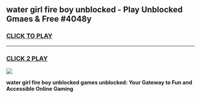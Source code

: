 
## water girl fire boy unblocked - Play Unblocked Gmaes & Free #4048y
<h3>
<a href="https://news.freeplayer.one?title=water_girl_fire_boy_unblocked&ref=26F">CLICK TO PLAY</a></h3>
<hr>

<h3>
<a href="https://news.freeplayer.one?title=water_girl_fire_boy_unblocked&ref=26F">CLICK 2 PLAY</a>
  
</h3>

<a href="https://news.freeplayer.one?title=water_girl_fire_boy_unblocked&ref=26F/"><img src="https://clearcache.store/games.png"></a>


**water girl fire boy unblocked games unblocked: Your Gateway to Fun and Accessible Online Gaming**
